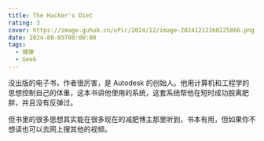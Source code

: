 ```yaml
---
title: The Hacker's Diet
rating: 3
cover: https://image.guhub.cn/uPic/2024/12/image-20241212160225866.png
date: 2024-08-05T00:00:00
tags:
  - 健康
  - Geek
---
```


没出版的电子书，作者很厉害，是 Autodesk 的创始人。他用计算机和工程学的思想控制自己的体重，这本书讲他使用的系统，这套系统帮他在短时成功脱离肥胖，并且没有反弹过。

但书里的很多思想其实能在很多现在的减肥博主那里听到，书本有用，但如果你不想读也可以去网上搜其他的视频。
